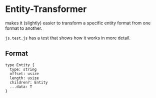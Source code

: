 # Entity-Transformer

makes it (slightly) easier to transform a specific entity format from one format to another.

`js.test.js` has a test that shows how it works in more detail.

## Format

```
type Entity {
  type: string
  offset: usize
  length: usize
  children?: Entity
  ...data: T
}
```